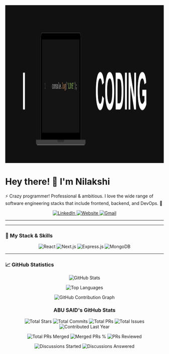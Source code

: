 <!-- Cover Photo -->
<img src="https://github.com/ZNilakshi/ZNilakshi/blob/main/nn.png?raw=true" alt="cover photo" style="width:1000px; height:500px;">


# Hey there! 👋 I'm Nilakshi

⚡ Crazy programmer! Professional & ambitious. I love the wide range of software engineering stacks that include frontend, backend, and DevOps. 🚀

<p align="center">
  <a href="https://www.linkedin.com/in/nilakshi-samarasekara-368642252" target="_blank">
    <img alt="LinkedIn" src="https://img.shields.io/badge/LinkedIn-%230077B5.svg?style=for-the-badge&logo=linkedin&logoColor=white"/>
  </a>
  <a href="https://your-website.com" target="_blank">
    <img alt="Website" src="https://img.shields.io/badge/Website-%2312100E.svg?style=for-the-badge&logo=firefox&logoColor=white"/>
  </a>
  <a href="mailto:nilakshisamarasekara0@gmail.com">
    <img alt="Gmail" src="https://img.shields.io/badge/Gmail-%23D14836.svg?style=for-the-badge&logo=gmail&logoColor=white"/>
  </a>
</p>

---

---

### 🔧 My Stack & Skills

<p align="center">
  <!-- Frontend Skills -->
  <img src="https://img.shields.io/badge/React-%2320232a.svg?style=for-the-badge&logo=react&logoColor=%2361DAFB" alt="React" />
  <img src="https://img.shields.io/badge/Next.js-000000?style=for-the-badge&logo=next.js&logoColor=white" alt="Next.js" />
 
  <!-- Backend Skills -->
  <img src="https://img.shields.io/badge/Express.js-%23404d59.svg?style=for-the-badge&logo=express&logoColor=%2361DAFB" alt="Express.js" />

  <!-- Databases -->
  <img src="https://img.shields.io/badge/MongoDB-%234ea94b.svg?style=for-the-badge&logo=mongodb&logoColor=white" alt="MongoDB" />
 
 </p>

---

### 📈 GitHub Statistics

<!-- GitHub Stats Section -->
 <!-- GitHub Readme Stats  --> <p align="center"> <img src="https://github-readme-stats.vercel.app/api?ZNilakshi=said7388&show_icons=true&theme=react" alt="GitHub Stats"> </p> <!-- GitHub Language Stats --> <p align="center"> <img src="https://github-readme-stats.vercel.app/api/top-langs/?ZNilakshi=said7388&layout=compact&theme=react" alt="Top Languages"> </p> <!-- GitHub Activity Graph --> <p align="center"> <img src="https://github-readme-activity-graph.vercel.app/graph?ZNilakshi=said7388&theme=react-dark" alt="GitHub Contribution Graph"> </p>


 <!-- Custom Badges for Stats --> <h3 align="center">ABU SAID's GitHub Stats</h3> <p align="center"> <!-- Total Stars --> <img alt="Total Stars" src="https://img.shields.io/badge/Total%20Stars-1k-brightgreen?style=flat-square"> <!-- Total Commits --> <img alt="Total Commits" src="https://img.shields.io/badge/Total%20Commits-2.6k-blue?style=flat-square"> <!-- Total PRs --> <img alt="Total PRs" src="https://img.shields.io/badge/Total%20PRs-9-blueviolet?style=flat-square"> <!-- Total Issues --> <img alt="Total Issues" src="https://img.shields.io/badge/Total%20Issues-1-red?style=flat-square"> <!-- Contribution Count --> <img alt="Contributed Last Year" src="https://img.shields.io/badge/Contributed%20to%20Last%20Year-3-yellow?style=flat-square"> </p> <!-- GitHub PR Stats --> <p align="center"> <img alt="Total PRs Merged" src="https://img.shields.io/badge/Total%20PRs%20Merged-9-brightgreen?style=flat-square"> <img alt="Merged PRs %" src="https://img.shields.io/badge/Merged%20PRs%20Percentage-100%25-orange?style=flat-square"> <img alt="PRs Reviewed" src="https://img.shields.io/badge/PRs%20Reviewed-0-red?style=flat-square"> </p> <!-- Discussions Stats --> <p align="center"> <img alt="Discussions Started" src="https://img.shields.io/badge/Total%20Discussions%20Started-1-blue?style=flat-square"> <img alt="Discussions Answered" src="https://img.shields.io/badge/Total%20Discussions%20Answered-0-lightgrey?style=flat-square"> </p>

